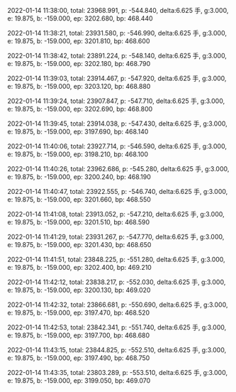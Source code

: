 2022-01-14 11:38:00, total: 23968.991, p: -544.840, delta:6.625 手, g:3.000, e: 19.875, b: -159.000, ep: 3202.680, bp: 468.440

2022-01-14 11:38:21, total: 23931.580, p: -546.990, delta:6.625 手, g:3.000, e: 19.875, b: -159.000, ep: 3201.810, bp: 468.600

2022-01-14 11:38:42, total: 23891.224, p: -548.140, delta:6.625 手, g:3.000, e: 19.875, b: -159.000, ep: 3202.180, bp: 468.790

2022-01-14 11:39:03, total: 23914.467, p: -547.920, delta:6.625 手, g:3.000, e: 19.875, b: -159.000, ep: 3203.120, bp: 468.880

2022-01-14 11:39:24, total: 23907.847, p: -547.710, delta:6.625 手, g:3.000, e: 19.875, b: -159.000, ep: 3202.690, bp: 468.800

2022-01-14 11:39:45, total: 23914.038, p: -547.430, delta:6.625 手, g:3.000, e: 19.875, b: -159.000, ep: 3197.690, bp: 468.140

2022-01-14 11:40:06, total: 23927.714, p: -546.590, delta:6.625 手, g:3.000, e: 19.875, b: -159.000, ep: 3198.210, bp: 468.100

2022-01-14 11:40:26, total: 23962.686, p: -545.280, delta:6.625 手, g:3.000, e: 19.875, b: -159.000, ep: 3200.240, bp: 468.190

2022-01-14 11:40:47, total: 23922.555, p: -546.740, delta:6.625 手, g:3.000, e: 19.875, b: -159.000, ep: 3201.660, bp: 468.550

2022-01-14 11:41:08, total: 23913.052, p: -547.210, delta:6.625 手, g:3.000, e: 19.875, b: -159.000, ep: 3201.510, bp: 468.590

2022-01-14 11:41:29, total: 23931.267, p: -547.770, delta:6.625 手, g:3.000, e: 19.875, b: -159.000, ep: 3201.430, bp: 468.650

2022-01-14 11:41:51, total: 23848.225, p: -551.280, delta:6.625 手, g:3.000, e: 19.875, b: -159.000, ep: 3202.400, bp: 469.210

2022-01-14 11:42:12, total: 23838.217, p: -552.030, delta:6.625 手, g:3.000, e: 19.875, b: -159.000, ep: 3200.130, bp: 469.020

2022-01-14 11:42:32, total: 23866.681, p: -550.690, delta:6.625 手, g:3.000, e: 19.875, b: -159.000, ep: 3197.470, bp: 468.520

2022-01-14 11:42:53, total: 23842.341, p: -551.740, delta:6.625 手, g:3.000, e: 19.875, b: -159.000, ep: 3197.700, bp: 468.680

2022-01-14 11:43:15, total: 23844.825, p: -552.510, delta:6.625 手, g:3.000, e: 19.875, b: -159.000, ep: 3197.490, bp: 468.750

2022-01-14 11:43:35, total: 23803.289, p: -553.510, delta:6.625 手, g:3.000, e: 19.875, b: -159.000, ep: 3199.050, bp: 469.070